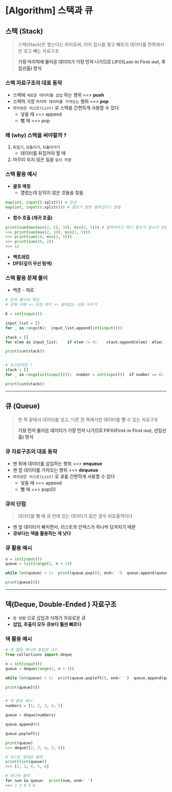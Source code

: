 # [Algorithm] 스택과 큐

## [](https://github.com/Jobyeongjin/TIL/blob/master/mds/algorithm/stack.md#%EC%8A%A4%ED%83%9D-stack)**스택 (Stack)**

> 스택(Stack)은 쌓는다는 의미로써, 마치 접시를 쌓고 빼듯이 데이터를 한쪽에서만 넣고 빼는 자료구조
> 
> **가장 마지막에 들어온 데이터가 가장 먼저 나가므로 LIFO(Last-in First-out, 후입선출) 방식**

### [](https://github.com/Jobyeongjin/TIL/blob/master/mds/algorithm/stack.md#%EC%8A%A4%ED%83%9D-%EC%9E%90%EB%A3%8C%EA%B5%AC%EC%A1%B0%EC%9D%98-%EB%8C%80%ED%91%9C-%EB%8F%99%EC%9E%91)**스택 자료구조의 대표 동작**

- 스택에 `새로운 데이터를 삽입` 하는 행위 ==> **push**
- 스택의 가장 `마지막 데이터를 가져오는` 행위 ==> **pop**
- `파이썬은 리스트(List)` 로 스택을 간편하게 사용할 수 있다
  - 넣을 때 ==> append
  - 뺄 때 ==> pop

### [](https://github.com/Jobyeongjin/TIL/blob/master/mds/algorithm/stack.md#%EC%99%9C-why-%EC%8A%A4%ED%83%9D%EC%9D%84-%EC%8D%A8%EC%95%BC%ED%95%A0%EA%B9%8C-)**왜 (why) 스택을 써야할까 ?**

1. `뒤집기`, `되돌리기`, `되돌아가기`
   - 데이터를 뒤집어야 할 때
2. 마무리 되지 않은 일을 `임시 저장`

### [](https://github.com/Jobyeongjin/TIL/blob/master/mds/algorithm/stack.md#%EC%8A%A4%ED%83%9D-%ED%99%9C%EC%9A%A9-%EC%98%88%EC%8B%9C)**스택 활용 예시**

- **괄호 매칭**
  - 열렸는데 닫히지 않은 것들을 찾음

```python
map(int, input().split()) # 정상
map(int, input().split())) # 괄호가 잘못 들어갔다고 알림
```

- **함수 호출 (재귀 호출)**

```python
print(sum(max(min(2, 5), 10), min(2, 5))) # 출력하려고 하니 함수가 끝나지 않음
>>> print(sum(max(2, 10), min(2, 5)))
>>> print(sum(10, min(2, 5)))
>>> print(sum(10, 2))
>>> 12
```

- **백트래킹**
- **DFS(깊이 우선 탐색)**

### [](https://github.com/Jobyeongjin/TIL/blob/master/mds/algorithm/stack.md#%EC%8A%A4%ED%83%9D-%ED%99%9C%EC%9A%A9-%EB%AC%B8%EC%A0%9C-%ED%92%80%EC%9D%B4)**스택 활용 문제 풀이**

- 백준 - 제로

```python
# 문제 풀이의 핵심
# 문제 이해 >> 요점 파악 >> 쓸데없는 내용 지우기

K = int(input())

input_list = []
for _ in range(K):  input_list.append(int(input()))

stack = []
for elem in input_list:    if elem != 0:    stack.append(elem)  else:    stack.pop()

print(sum(stack))


# 숏코딩하면 ?
stack = []
for _ in range(int(input())):  number = int(input())  if number == 0:    stack.pop()  else:    stack.append(number)

print(sum(stack))
```

---

## [](https://github.com/Jobyeongjin/TIL/blob/master/mds/algorithm/stack.md#%ED%81%90-queue)**큐 (Queue)**

> 한 쪽 끝에서 데이터를 넣고, 다른 한 쪽에서만 데이터를 뺄 수 있는 자료구조
> 
> **가장 먼저 들어온 데이터가 가장 먼저 나가므로 FIFO(First-in First-out, 선입선출) 방식**

### [](https://github.com/Jobyeongjin/TIL/blob/master/mds/algorithm/stack.md#%ED%81%90-%EC%9E%90%EB%A3%8C%EA%B5%AC%EC%A1%B0%EC%9D%98-%EB%8C%80%ED%91%9C-%EB%8F%99%EC%9E%91)**큐 자료구조의 대표 동작**

- 맨 뒤에 데이터를 삽입하는 행위 ==> **enqueue**
- 맨 앞 데이터를 가져오는 행위 ==> **dequeue**
- `파이썬은 리스트(List)` 로 큐를 간편하게 사용할 수 있다
  - 넣을 때 ==> append
  - 뺄 때 ==> pop(0)

### [](https://github.com/Jobyeongjin/TIL/blob/master/mds/algorithm/stack.md#%ED%81%90%EC%9D%98-%EB%8B%A8%EC%A0%90)**큐의 단점**

> 데이터를 뺄 때 큐 안에 있는 데이터가 많은 경우 비효율적이다

- 맨 앞 데이터가 빠지면서, 리스트의 인덱스가 하나씩 당겨지기 때문
- **큐보다는 덱을 활용하는 게 낫다**

### [](https://github.com/Jobyeongjin/TIL/blob/master/mds/algorithm/stack.md#%ED%81%90-%ED%99%9C%EC%9A%A9-%EC%98%88%EC%8B%9C)**큐 활용 예시**

```python
n = int(input())
queue = list(range(1, n + 1))

while len(queue) > 1:  print(queue.pop(0), end=' ')  queue.append(queue.pop(0))

print(queue[0])
```

---

## [](https://github.com/Jobyeongjin/TIL/blob/master/mds/algorithm/stack.md#%EB%8D%B1deque-double-ended--%EC%9E%90%EB%A3%8C%EA%B5%AC%EC%A1%B0)**덱(Deque, Double-Ended ) 자료구조**

- `양 방향` 으로 삽입과 삭제가 자유로운 큐
- **삽입, 추출이 모두 큐보다 훨씬 빠르다**

### [](https://github.com/Jobyeongjin/TIL/blob/master/mds/algorithm/stack.md#%EB%8D%B1-%ED%99%9C%EC%9A%A9-%EC%98%88%EC%8B%9C)**덱 활용 예시**

```python
# 큐 활용 예시와 동일한 코드
from collections import deque

n = int(input())
queue = deque(range(1, n + 1))

while len(queue) > 1:  print(queue.popleft(), end=' ')  queue.append(queue.popleft())

print(queue[0])


# 덱 활용 예시
numbers = [1, 2, 3, 4, 5]

queue = deque(numbers)

queue.append(6)

queue.popleft()

print(queue)
>>> deque([2, 3, 4, 5, 6])

# 리스트 형태로 출력
print(list(queue))
>>> [2, 3, 4, 5, 6]

# 하나씩 출력
for num in queue:  print(num, end=' ')
>>> 2 3 4 5 6
```
